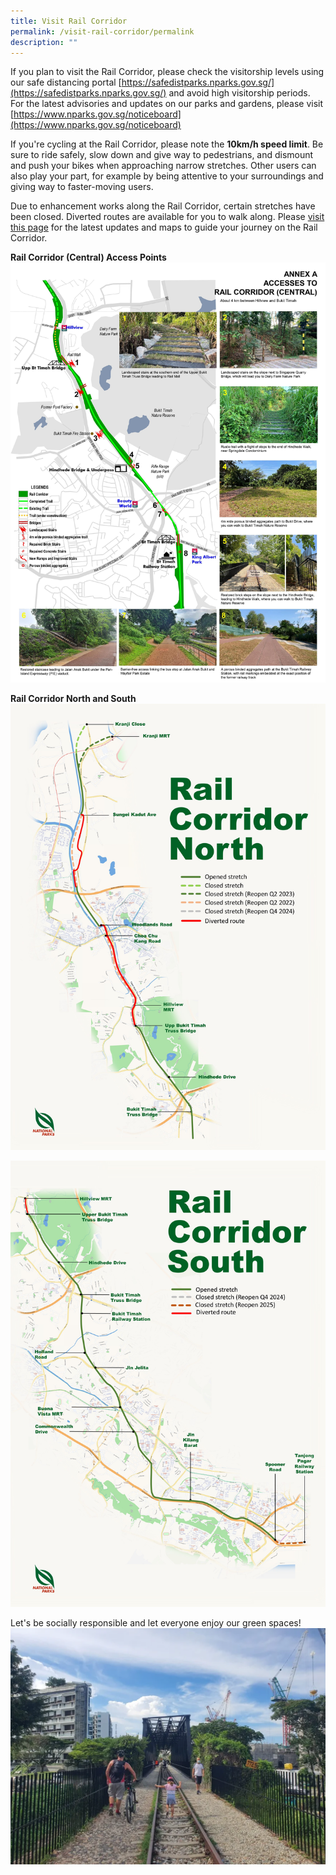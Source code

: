 ```yaml
---
title: Visit Rail Corridor
permalink: /visit-rail-corridor/permalink
description: ""
---
```

If you plan to visit the Rail Corridor, please check the visitorship levels using our safe distancing portal [https://safedistparks.nparks.gov.sg/](https://safedistparks.nparks.gov.sg/) and avoid high visitorship periods. For the latest advisories and updates on our parks and gardens, please visit [https://www.nparks.gov.sg/noticeboard](https://www.nparks.gov.sg/noticeboard)

If you're cycling at the Rail Corridor, please note the **10km/h speed limit**. Be sure to ride safely, slow down and give way to pedestrians, and dismount and push your bikes when approaching narrow stretches. Other users can also play your part, for example by being attentive to your surroundings and giving way to faster-moving users.
 
Due to enhancement works along the Rail Corridor, certain stretches have been closed. Diverted routes are available for you to walk along. Please [visit this page](https://nparks-test1-staging.netlify.app/enhancement-plans/overview) for the latest updates and maps to guide your journey on the Rail Corridor.

**Rail Corridor (Central) Access Points**
![rc central](/images/RC%20Central/RC%20Central%20jpg.jpg)

**Rail Corridor North and South**
![rail corridor north](/images/RC%20North/RC%20North%20Map_07012022.jpg)

![rc south](/images/RC%20South/RC%20South%20Map_Oct%202021.jpg)

Let's be socially responsible and let everyone enjoy our green spaces!
![](/images/Rail%20Corridor_pls%20dismount.png)